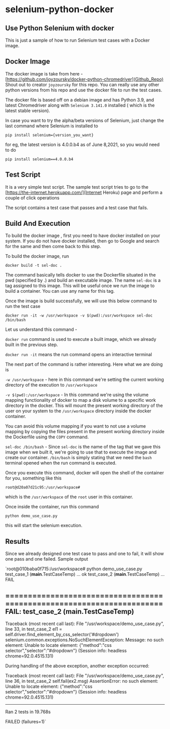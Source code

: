 # selenium-python-docker
## Use Python Selenium with docker

This is just a sample of how to run Selenium test cases with a Docker image.

## Docker Image
The docker image is take from here - [https://github.com/joyzoursky/docker-python-chromedriver](Github_Repo)
Shout out to creator `joyzoursky` for this repo. You can really use any other python versions from his repo and
use the docker file to run the test cases.

The docker file is based off on a debian image and has Python 3.9, and latest Chromedriver along with
`Selenium 3.141.0` installed ( which is the latest stable version).

In case you want to try the alpha/beta versions of Selenium, just change the last command where Selenium is installed 
to

`pip install selenium={version_you_want}`

for eg, the latest version is 4.0.0.b4 as of June 8,2021, so you would need to do

`pip install selenium==4.0.0.b4`


## Test Script

It is a very simple test script. The sample test script tries to go to the
[https://the-internet.herokuapp.com/](Internet Heroku) page and perform a couple of click operations

The script contains a test case that passes and a test case that fails.

## Build And Execution
To build the docker image , first you need to have docker installed on your system. If you do not have docker installed,
then go to Google and search for the same and then come back to this step.

To build the docker image, run

`docker build -t sel-doc .`

The command basically tells docker to use the Dockerfile situated in the pwd (specified by .) and build an executable 
image.
The name `sel-doc` is a tag assigned to this image. This will be useful once we run the image to build a container.
You can use any name for this tag.


Once the image is build successfully, we will use this below command to run the test case

`docker run -it -w /usr/workspace -v $(pwd):/usr/workspace sel-doc /bin/bash`

Let us understand this command -

`docker run` command is used to execute a built image, which we already built in the previous step.

`docker run -it` means the run command opens an interactive terminal

The next part of the command is rather interesting. Here what we are doing is

`-w /usr/workspace` - here in this command we're setting the current working directory of the execution to
`/usr/workspace`

`-v $(pwd):/usr/workspace` - In this command we're using the volume mapping functionality of docker to map a 
disk volume to a specific work directory in the docker. This will mount the present working directory of the user
on your system to the `/usr/workspace` directory inside the docker container.

You can avoid this volume mapping if you want to not use a volume mapping by copying the files present in the 
present working directory inside the Dockerfile using the `COPY` command.


`sel-doc /bin/bash` - Since `sel-doc` is the name of the tag that we gave this image when we built it, we're going
to use that to execute the image and create our container. `/bin/bash` is simply stating that we need the `bash` 
terminal opened when the run command is executed.

Once you execute this command, docker will open the shell of the container for you, something like this

`root@d20a07d21c95:/usr/workspace# `

which is the `/usr/workspace` of the `root` user in this container.

Once inside the container, run this command

`python demo_use_case.py`

this will start the selenium execution.


## Results

Since we already designed one test case to pass and one to fail, it will show one pass and one failed. Sample output

`root@010baba0f715:/usr/workspace# python demo_use_case.py 
test_case_1 (__main__.TestCaseTemp) ... ok
test_case_2 (__main__.TestCaseTemp) ... FAIL

======================================================================
FAIL: test_case_2 (__main__.TestCaseTemp)
----------------------------------------------------------------------
Traceback (most recent call last):
  File "/usr/workspace/demo_use_case.py", line 33, in test_case_2
    el1 = self.driver.find_element_by_css_selector('#dropdown')
selenium.common.exceptions.NoSuchElementException: Message: no such element: Unable to locate element: {"method":"css selector","selector":"#dropdown"}
  (Session info: headless chrome=92.0.4515.131)


During handling of the above exception, another exception occurred:

Traceback (most recent call last):
  File "/usr/workspace/demo_use_case.py", line 36, in test_case_2
    self.fail(ex2.msg)
AssertionError: no such element: Unable to locate element: {"method":"css selector","selector":"#dropdown"}
  (Session info: headless chrome=92.0.4515.131)

----------------------------------------------------------------------
Ran 2 tests in 19.768s

FAILED (failures=1)`



